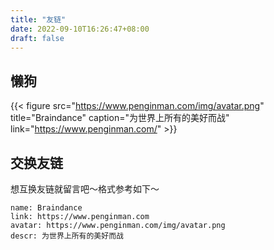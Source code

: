 ```yaml
---
title: "友链"
date: 2022-09-10T16:26:47+08:00
draft: false
---
```


## 懒狗
{{< figure src="https://www.penginman.com/img/avatar.png" title="Braindance" caption="为世界上所有的美好而战" link="https://www.penginman.com/" >}}




## 交换友链

想互换友链就留言吧～格式参考如下～
```
name: Braindance
link: https://www.penginman.com
avatar: https://www.penginman.com/img/avatar.png
descr: 为世界上所有的美好而战
```
